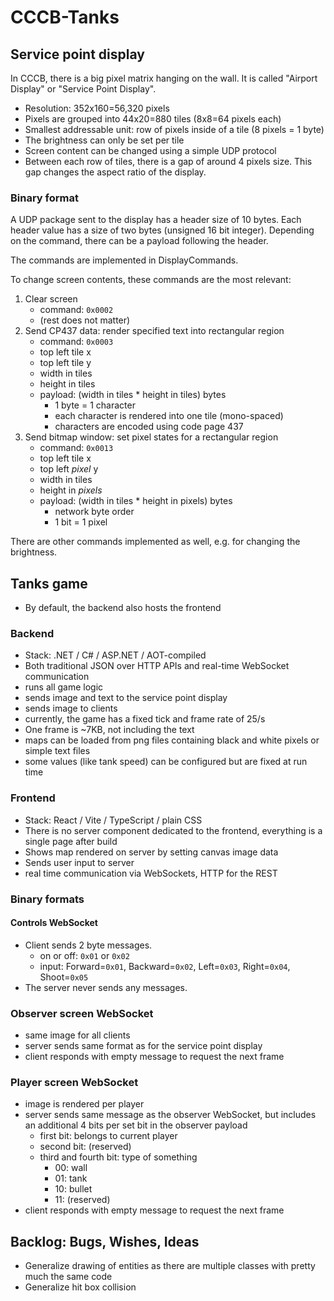 # CCCB-Tanks

<!-- TODO: image -->

## Service point display

<!-- TODO: image -->

In CCCB, there is a big pixel matrix hanging on the wall. It is called "Airport Display" or "Service Point Display".

- Resolution: 352x160=56,320 pixels
- Pixels are grouped into 44x20=880 tiles (8x8=64 pixels each)
- Smallest addressable unit: row of pixels inside of a tile (8 pixels = 1 byte)
- The brightness can only be set per tile
- Screen content can be changed using a simple UDP protocol
- Between each row of tiles, there is a gap of around 4 pixels size. This gap changes the aspect ratio of the display.

### Binary format

A UDP package sent to the display has a header size of 10 bytes.
Each header value has a size of two bytes (unsigned 16 bit integer).
Depending on the command, there can be a payload following the header.

The commands are implemented in DisplayCommands.

To change screen contents, these commands are the most relevant:
1. Clear screen
    - command: `0x0002`
    - (rest does not matter)
2. Send CP437 data: render specified text into rectangular region
    - command: `0x0003`
    - top left tile x
    - top left tile y
    - width in tiles
    - height in tiles
    - payload: (width in tiles * height in tiles) bytes
        - 1 byte = 1 character
        - each character is rendered into one tile (mono-spaced)
        - characters are encoded using code page 437
3. Send bitmap window: set pixel states for a rectangular region
   - command: `0x0013`
   - top left tile x
   - top left _pixel_ y
   - width in tiles
   - height in _pixels_
   - payload: (width in tiles * height in pixels) bytes
     - network byte order
     - 1 bit = 1 pixel

There are other commands implemented as well, e.g. for changing the brightness.

## Tanks game

- By default, the backend also hosts the frontend

### Backend

<!-- TODO: image -->

- Stack: .NET / C# / ASP.NET / AOT-compiled
- Both traditional JSON over HTTP APIs and real-time WebSocket communication
- runs all game logic
- sends image and text to the service point display
- sends image to clients
- currently, the game has a fixed tick and frame rate of 25/s
- One frame is ~7KB, not including the text
- maps can be loaded from png files containing black and white pixels or simple text files
- some values (like tank speed) can be configured but are fixed at run time

### Frontend

<!-- TODO: image -->

- Stack: React / Vite / TypeScript / plain CSS
- There is no server component dedicated to the frontend, everything is a single page after build
- Shows map rendered on server by setting canvas image data
- Sends user input to server
- real time communication via WebSockets, HTTP for the REST

### Binary formats

#### Controls WebSocket

- Client sends 2 byte messages.
  - on or off: `0x01` or `0x02`
  - input: Forward=`0x01`, Backward=`0x02`, Left=`0x03`, Right=`0x04`, Shoot=`0x05`
- The server never sends any messages.

### Observer screen WebSocket

- same image for all clients
- server sends same format as for the service point display
- client responds with empty message to request the next frame

### Player screen WebSocket

- image is rendered per player
- server sends same message as the observer WebSocket, but includes an additional 4 bits per set bit in the observer payload
  - first bit: belongs to current player
  - second bit: (reserved)
  - third and fourth bit: type of something
    - 00: wall
    - 01: tank
    - 10: bullet
    - 11: (reserved)
- client responds with empty message to request the next frame

## Backlog: Bugs, Wishes, Ideas
- Generalize drawing of entities as there are multiple classes with pretty much the same code
- Generalize hit box collision
